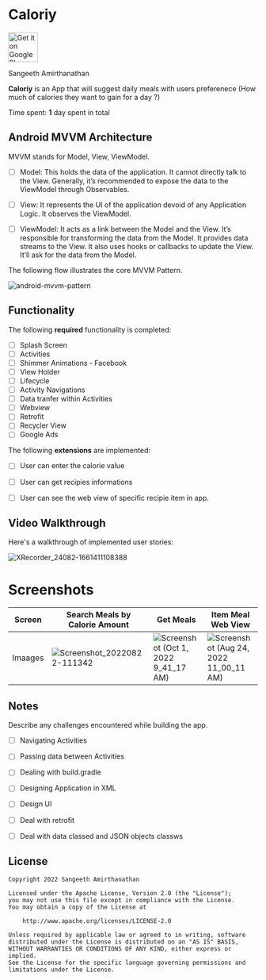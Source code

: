 # Caloriy

 <a href="https://play.google.com/store/apps/details?id=com.zasa.newcaloriy"><img alt="Get it on Google Play" src="https://play.google.com/intl/en_us/badges/images/generic/en-play-badge.png" height=60px /></a>
 
Sangeeth Amirthanathan

**Caloriy** is an App that will suggest daily meals with users preferenece (How much of calories they want to gain for a day ?)

Time spent: **1** day spent in total

## Android MVVM Architecture

MVVM stands for Model, View, ViewModel.

* [ ] Model: This holds the data of the application. It cannot directly talk to the View. Generally, it’s recommended to expose the data to the ViewModel through Observables.

* [ ] View: It represents the UI of the application devoid of any Application Logic. It observes the ViewModel.

* [ ] ViewModel: It acts as a link between the Model and the View. It’s responsible for transforming the data from the Model. It provides data streams to the View. It also uses hooks or callbacks to update the View. It’ll ask for the data from the Model.

The following flow illustrates the core MVVM Pattern.

![android-mvvm-pattern](https://user-images.githubusercontent.com/42418189/186920956-39430cc6-9eab-4b5a-86fc-c9cba4b72e3b.png)

## Functionality 

The following **required** functionality is completed:

* [ ] Splash Screen
* [ ] Activities
* [ ] Shimmer Animations - Facebook
* [ ] View Holder
* [ ] Lifecycle
* [ ] Activity Navigations
* [ ] Data tranfer within Activities
* [ ] Webview
* [ ] Retrofit
* [ ] Recycler View
* [ ] Google Ads

The following **extensions** are implemented:

* [ ] User can enter the calorie value
* [ ] User can get recipies informations 
* [ ] User can see the web view of specific recipie item in app.


## Video Walkthrough

Here's a walkthrough of implemented user stories:

![XRecorder_24082-1661411108388](https://user-images.githubusercontent.com/42418189/186598273-e5b3b49e-1271-4ab8-afa2-44018b3f1e36.gif)


# Screenshots
Screen | Search Meals by Calorie Amount | Get Meals | Item Meal Web View |
--- | --- | --- | --- |
Imaages | ![Screenshot_20220822-111342](https://user-images.githubusercontent.com/42418189/185847852-657f24f3-34bf-4e35-8254-a716c61f00a3.png) | ![Screenshot (Oct 1, 2022 9_41_17 AM)](https://user-images.githubusercontent.com/42418189/193391998-55309c3d-5bc3-42b6-a78c-2d06bda7204a.png) | ![Screenshot (Aug 24, 2022 11_00_11 AM)](https://user-images.githubusercontent.com/42418189/186337026-fc42577a-20e7-4de8-b1b7-796891e55069.png) |

## Notes

Describe any challenges encountered while building the app.

* [ ] Navigating Activities
* [ ] Passing data between Activities
* [ ] Dealing with build.gradle
* [ ] Designing Application in XML
* [ ] Design UI
* [ ] Deal with retrofit
* [ ] Deal with data classed and JSON objects classws


## License

    Copyright 2022 Sangeeth Amirthanathan

    Licensed under the Apache License, Version 2.0 (the "License");
    you may not use this file except in compliance with the License.
    You may obtain a copy of the License at

        http://www.apache.org/licenses/LICENSE-2.0

    Unless required by applicable law or agreed to in writing, software
    distributed under the License is distributed on an "AS IS" BASIS,
    WITHOUT WARRANTIES OR CONDITIONS OF ANY KIND, either express or implied.
    See the License for the specific language governing permissions and
    limitations under the License.





 
